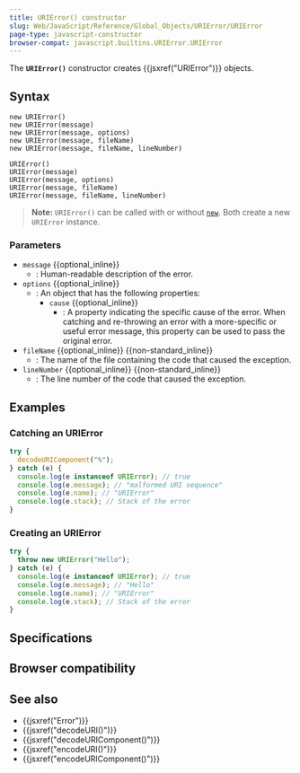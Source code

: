 ```yaml
---
title: URIError() constructor
slug: Web/JavaScript/Reference/Global_Objects/URIError/URIError
page-type: javascript-constructor
browser-compat: javascript.builtins.URIError.URIError
---
```




The **`URIError()`** constructor creates {{jsxref("URIError")}} objects.

## Syntax

```js-nolint
new URIError()
new URIError(message)
new URIError(message, options)
new URIError(message, fileName)
new URIError(message, fileName, lineNumber)

URIError()
URIError(message)
URIError(message, options)
URIError(message, fileName)
URIError(message, fileName, lineNumber)
```

> **Note:** `URIError()` can be called with or without [`new`](/Web/JavaScript/Reference/Operators/new). Both create a new `URIError` instance.

### Parameters

- `message` {{optional_inline}}
  - : Human-readable description of the error.
- `options` {{optional_inline}}
  - : An object that has the following properties:
    - `cause` {{optional_inline}}
      - : A property indicating the specific cause of the error.
        When catching and re-throwing an error with a more-specific or useful error message, this property can be used to pass the original error.
- `fileName` {{optional_inline}} {{non-standard_inline}}
  - : The name of the file containing the code that caused the exception.
- `lineNumber` {{optional_inline}} {{non-standard_inline}}
  - : The line number of the code that caused the exception.

## Examples

### Catching an URIError

```js
try {
  decodeURIComponent("%");
} catch (e) {
  console.log(e instanceof URIError); // true
  console.log(e.message); // "malformed URI sequence"
  console.log(e.name); // "URIError"
  console.log(e.stack); // Stack of the error
}
```

### Creating an URIError

```js
try {
  throw new URIError("Hello");
} catch (e) {
  console.log(e instanceof URIError); // true
  console.log(e.message); // "Hello"
  console.log(e.name); // "URIError"
  console.log(e.stack); // Stack of the error
}
```

## Specifications



## Browser compatibility



## See also

- {{jsxref("Error")}}
- {{jsxref("decodeURI()")}}
- {{jsxref("decodeURIComponent()")}}
- {{jsxref("encodeURI()")}}
- {{jsxref("encodeURIComponent()")}}
